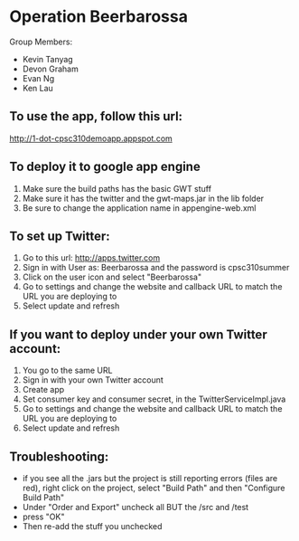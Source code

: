 Operation Beerbarossa
=====================

Group Members:

- Kevin Tanyag
- Devon Graham
- Evan Ng
- Ken Lau

## To use the app, follow this url:
http://1-dot-cpsc310demoapp.appspot.com

## To deploy it to google app engine

1.  Make sure the build paths has the basic GWT stuff
2.  Make sure it has the twitter and the gwt-maps.jar in the
    lib folder
3.  Be sure to change the application name in
    appengine-web.xml


## To set up Twitter:

1. Go to this url:   http://apps.twitter.com
2. Sign in with User as:  Beerbarossa and the password is
   cpsc310summer
3. Click on the user icon and select "Beerbarossa"
4. Go to settings and change the website and callback URL to
   match the URL you are deploying to
5. Select update and refresh

## If you want to deploy under your own Twitter account:
1. You go to the same URL
2. Sign in with your own Twitter account
3. Create app
4. Set consumer key and consumer secret, in the
   TwitterServiceImpl.java
5. Go to settings and change the website and callback URL to
   match the URL you are deploying to
6. Select update and refresh

## Troubleshooting:

- if you see all the .jars but the project is still
reporting errors (files are red), right click on the
project, select "Build Path" and then "Configure Build Path"
- Under "Order and Export" uncheck all BUT the /src and
/test
- press "OK"
- Then re-add the stuff you unchecked
